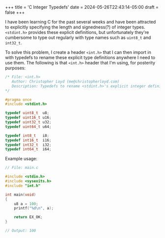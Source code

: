 +++
title = 'C Integer Typedefs'
date = 2024-05-26T22:43:14-05:00
draft = false
+++

I have been learning C for the past several weeks and have been attracted to explicitly specifying the length and signedness(?) of integer types. `<stdint.h>` provides these explicit definitions, but unfortunately they're cumbersome to type out regularly with type names such as `uint8_t` and `int32_t`. 

To solve this problem, I create a header `<int.h>` that I can then import in with typedefs to rename these explicit type definitions anywhere I need to use them. The following is that `<int.h>` header that I'm using, for posterity purposes:

```c
/* File: <int.h>
   Author: Christopher Loyd (me@christopherloyd.com)
   Description: Typedefs to rename <stdint.h>'s explicit integer definitions to more usable names.
*/

#pragma once
#include <stdint.h>

typedef uint8_t  u8;
typedef uint16_t u16;
typedef uint32_t u32;
typedef uint64_t u64;

typedef int8_t   i8;
typedef int16_t  i16;
typedef int32_t  i32;
typedef int64_t  i64;
```

Example usage:

```c
// File: main.c

#include <stdio.h>
#include <sysexits.h>
#include "int.h"

int main(void)
{
    u8 a = 100;
    printf("%d\n", a);

    return EX_OK;
}

// Output: 100

